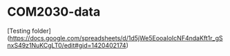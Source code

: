 # COM2030-data
[Testing folder] (https://docs.google.com/spreadsheets/d/1d5jWe5EooaIoIcNF4ndaKft1r_gSnxS49z1NuKCgLT0/edit#gid=1420402174)
